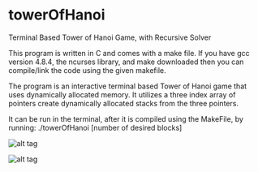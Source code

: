 # towerOfHanoi
Terminal Based Tower of Hanoi Game, with Recursive Solver

This program is written in C and comes with a make file. If you have gcc version 4.8.4, the ncurses library, and make downloaded then you can compile/link the code using the given makefile.

The program is an interactive terminal based Tower of Hanoi game that uses dynamically allocated memory.
It utilizes a three index array of pointers create dynamically allocated stacks from the three pointers.

It can be run in the terminal, after it is compiled using the MakeFile, by running:
  ./towerOfHanoi [number of desired blocks]

![alt tag](http://i.imgur.com/miS8txU.png)


![alt tag](http://i.imgur.com/dd5K1zi.png)

